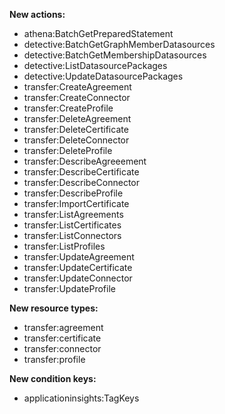 **New actions:**

- athena:BatchGetPreparedStatement
- detective:BatchGetGraphMemberDatasources
- detective:BatchGetMembershipDatasources
- detective:ListDatasourcePackages
- detective:UpdateDatasourcePackages
- transfer:CreateAgreement
- transfer:CreateConnector
- transfer:CreateProfile
- transfer:DeleteAgreement
- transfer:DeleteCertificate
- transfer:DeleteConnector
- transfer:DeleteProfile
- transfer:DescribeAgreeement
- transfer:DescribeCertificate
- transfer:DescribeConnector
- transfer:DescribeProfile
- transfer:ImportCertificate
- transfer:ListAgreements
- transfer:ListCertificates
- transfer:ListConnectors
- transfer:ListProfiles
- transfer:UpdateAgreement
- transfer:UpdateCertificate
- transfer:UpdateConnector
- transfer:UpdateProfile

**New resource types:**

- transfer:agreement
- transfer:certificate
- transfer:connector
- transfer:profile

**New condition keys:**

- applicationinsights:TagKeys

